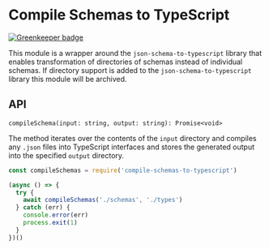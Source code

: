 # Compile Schemas to TypeScript

[![Greenkeeper badge](https://badges.greenkeeper.io/fastify/compile-schemas-to-typescript.svg)](https://greenkeeper.io/)

This module is a wrapper around the `json-schema-to-typescript` library that enables transformation of directories of schemas instead of individual schemas. If directory support is added to the `json-schema-to-typescript` library this module will be archived.

## API

`compileSchema(input: string, output: string): Promise<void>`

The method iterates over the contents of the `input` directory and compiles any `.json` files into TypeScript interfaces and stores the generated output into the specified `output` directory.

```javascript
const compileSchemas = require('compile-schemas-to-typescript')

(async () => {
  try {
    await compileSchemas('./schemas', './types')
  } catch (err) {
    console.error(err)
    process.exit(1)
  }
})()
```